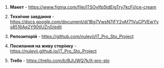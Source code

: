 1. **Макет** - https://www.figma.com/file/ITSOvIfp5tdEigTry7kcFj/ice-cream

2. **Технічне завдання** -
   https://docs.google.com/document/d/1Bg7VwsN7iFY2yAf71VuCPVEwYys8516Ae2Y90tIUZn0/edit

3. **Репозиторій** - https://github.com/nulevii/IT_Pro_Sto_Project

4. **Посилання на живу сторінку** - https://nulevii.github.io/IT_Pro_Sto_Project

5. **Trello** - https://trello.com/b/BJlJWQ7k/it-pro-sto

